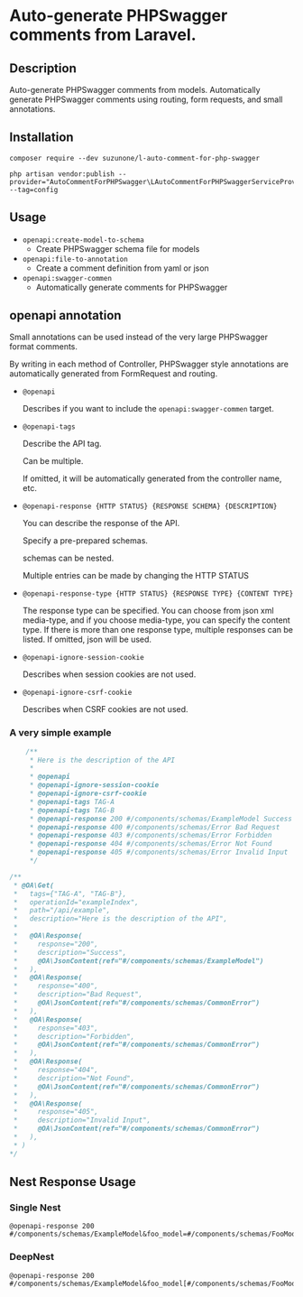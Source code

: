 # Auto-generate PHPSwagger comments from Laravel.

## Description

Auto-generate PHPSwagger comments from models.
Automatically generate PHPSwagger comments using routing, form requests, and small annotations.


## Installation
```shell
composer require --dev suzunone/l-auto-comment-for-php-swagger
```
```shell
php artisan vendor:publish --provider="AutoCommentForPHPSwagger\LAutoCommentForPHPSwaggerServiceProvider" --tag=config
```

## Usage
 * `openapi:create-model-to-schema`
   *  Create PHPSwagger schema file for models
 * `openapi:file-to-annotation`
   * Create a comment definition from yaml or json
 * `openapi:swagger-commen` 
   * Automatically generate comments for PHPSwagger

## openapi annotation
Small annotations can be used instead of the very large PHPSwagger format comments.

By writing in each method of Controller, PHPSwagger style annotations are automatically generated from FormRequest and routing.


 * `@openapi`

   Describes if you want to include the `openapi:swagger-commen` target.

 * `@openapi-tags`

   Describe the API tag.

   Can be multiple. 

   If omitted, it will be automatically generated from the controller name, etc.

 * `@openapi-response {HTTP STATUS} {RESPONSE SCHEMA} {DESCRIPTION}`

    You can describe the response of the API.
    
    Specify a pre-prepared schemas.

    schemas can be nested.
    
    Multiple entries can be made by changing the HTTP STATUS

 * `@openapi-response-type {HTTP STATUS} {RESPONSE TYPE} {CONTENT TYPE}`

    The response type can be specified.
    You can choose from json xml media-type, and if you choose media-type, you can specify the content type.
    If there is more than one response type, multiple responses can be listed.
    If omitted, json will be used.
 
 * `@openapi-ignore-session-cookie`

   Describes when session cookies are not used.
 
 * `@openapi-ignore-csrf-cookie`

   Describes when CSRF cookies are not used.


### A very simple example
```php
    /**
     * Here is the description of the API
     *
     * @openapi
     * @openapi-ignore-session-cookie
     * @openapi-ignore-csrf-cookie
     * @openapi-tags TAG-A
     * @openapi-tags TAG-B
     * @openapi-response 200 #/components/schemas/ExampleModel Success
     * @openapi-response 400 #/components/schemas/Error Bad Request
     * @openapi-response 403 #/components/schemas/Error Forbidden
     * @openapi-response 404 #/components/schemas/Error Not Found
     * @openapi-response 405 #/components/schemas/Error Invalid Input
     */
```


```php
/**
 * @OA\Get(
 *   tags={"TAG-A", "TAG-B"},
 *   operationId="exampleIndex",
 *   path="/api/example",
 *   description="Here is the description of the API",
 *
 *   @OA\Response(
 *     response="200",
 *     description="Success",
 *     @OA\JsonContent(ref="#/components/schemas/ExampleModel")
 *   ),
 *   @OA\Response(
 *     response="400",
 *     description="Bad Request",
 *     @OA\JsonContent(ref="#/components/schemas/CommonError")
 *   ),
 *   @OA\Response(
 *     response="403",
 *     description="Forbidden",
 *     @OA\JsonContent(ref="#/components/schemas/CommonError")
 *   ),
 *   @OA\Response(
 *     response="404",
 *     description="Not Found",
 *     @OA\JsonContent(ref="#/components/schemas/CommonError")
 *   ),
 *   @OA\Response(
 *     response="405",
 *     description="Invalid Input",
 *     @OA\JsonContent(ref="#/components/schemas/CommonError")
 *   ),
 * )
*/
```

## Nest Response Usage

### Single Nest
```
@openapi-response 200 #/components/schemas/ExampleModel&foo_model=#/components/schemas/FooModel&bar_mode=#/components/schemas/BarModel
```

### DeepNest
```
@openapi-response 200 #/components/schemas/ExampleModel&foo_model[#/components/schemas/FooModel]&foo_model[bar_mode]=#/components/schemas/BarModel
```
